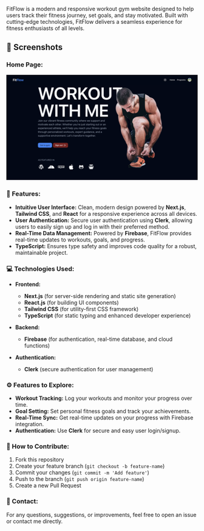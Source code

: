 
FitFlow is a modern and responsive workout gym website designed to help users track their fitness journey, set goals, and stay motivated. Built with cutting-edge technologies, FitFlow delivers a seamless experience for fitness enthusiasts of all levels. 

## 📸 Screenshots  
### **Home Page:** 
![Homepage Screenshot](./screenshots/main.png) 


### 🚀 Features:
- **Intuitive User Interface:** Clean, modern design powered by **Next.js**, **Tailwind CSS**, and **React** for a responsive experience across all devices.
- **User Authentication:** Secure user authentication using **Clerk**, allowing users to easily sign up and log in with their preferred method.
- **Real-Time Data Management:** Powered by **Firebase**, FitFlow provides real-time updates to workouts, goals, and progress.
- **TypeScript:** Ensures type safety and improves code quality for a robust, maintainable project.

### 💻 Technologies Used:
- **Frontend:** 
  - **Next.js** (for server-side rendering and static site generation)
  - **React.js** (for building UI components)
  - **Tailwind CSS** (for utility-first CSS framework)
  - **TypeScript** (for static typing and enhanced developer experience)
  
- **Backend:**
  - **Firebase** (for authentication, real-time database, and cloud functions)
  
- **Authentication:** 
  - **Clerk** (secure authentication for user management)

### ⚙️ Features to Explore:
- **Workout Tracking:** Log your workouts and monitor your progress over time.
- **Goal Setting:** Set personal fitness goals and track your achievements.
- **Real-Time Sync:** Get real-time updates on your progress with Firebase integration.
- **Authentication:** Use **Clerk** for secure and easy user login/signup.

### 🌱 How to Contribute:
1. Fork this repository
2. Create your feature branch (`git checkout -b feature-name`)
3. Commit your changes (`git commit -m 'Add feature'`)
4. Push to the branch (`git push origin feature-name`)
5. Create a new Pull Request

### 🔧 Contact:
For any questions, suggestions, or improvements, feel free to open an issue or contact me directly.
